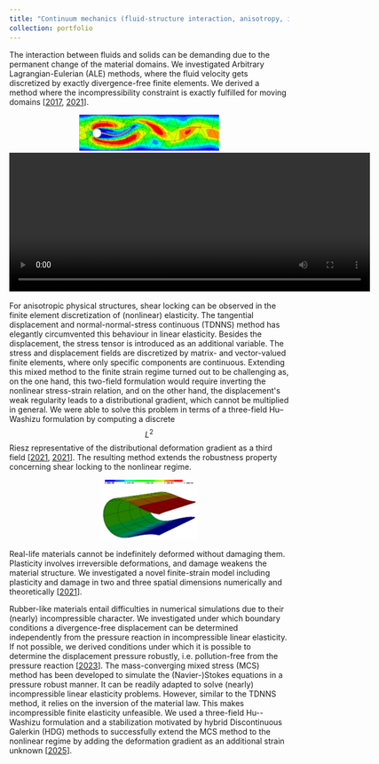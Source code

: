 ```yaml
---
title: "Continuum mechanics (fluid-structure interaction, anisotropy, incompressibility, plasticity)"
collection: portfolio
---
```



The interaction between fluids and solids can be demanding due to the permanent change of the material domains. We investigated Arbitrary
Lagrangian-Eulerian (ALE) methods, where the fluid velocity gets discretized by exactly divergence-free finite elements. We derived a method where the incompressibility constraint is exactly fulfilled for moving domains [[2017](https://michaelneunteufel.github.io/publication/2017-N-Advanced-N), [2021](https://michaelneunteufel.github.io/publication/2021-NS-Fluid-Stru)].

<center>
<img width="50%" src='/images/portfolio/fsi_2.png'>


<video width="650" height="250" controls>
  <source src="/images/portfolio/fsihdiv.mp4" type="video/mp4">
  Your browser does not support the video tag.
</video>
</center>



For anisotropic physical structures, shear locking can be observed in the finite element discretization of (nonlinear) elasticity. The tangential displacement and normal-normal-stress continuous (TDNNS) method has elegantly circumvented this behaviour in linear elasticity. Besides the displacement, the stress tensor is introduced as an additional variable. The stress and displacement fields are discretized by matrix- and vector-valued finite elements, where only specific components are continuous. Extending this mixed method to the finite strain regime turned out to be challenging as, on the one hand, this two-field formulation would require inverting the nonlinear stress-strain relation, and on the other hand, the displacement's weak regularity leads to a distributional gradient, which cannot be multiplied in general. We were able to solve this problem in terms of a three-field Hu–Washizu formulation by computing a discrete $$L^2$$ Riesz representative of the distributional deformation gradient as a third field [[2021](https://michaelneunteufel.github.io/publication/2021-N-Mixed-Fini), [2021](https://michaelneunteufel.github.io/publication/2021-NPS-Three-Fiel)]. The resulting method extends the robustness property concerning shear locking to the nonlinear regime.


<center>
<img width="35%" src='/images/portfolio/tdnns_cylshell.png'>
</center>


Real-life materials cannot be indefinitely deformed without damaging them. Plasticity involves irreversible deformations, and damage weakens the material structure. We investigated a novel finite-strain model including plasticity and damage in two and three spatial dimensions numerically and theoretically [[2021](https://michaelneunteufel.github.io/publication/2021-MNSS-A-Finite-S)].

Rubber-like materials entail difficulties in numerical simulations due to their (nearly) incompressible character. We investigated under which boundary conditions a divergence-free displacement can be determined independently from the pressure reaction in incompressible linear elasticity. If not possible, we derived conditions under which it is possible to determine the displacement pressure robustly, i.e. pollution-free from the pressure reaction [[2023](https://michaelneunteufel.github.io/publication/2023-ZNR-On-Pressur)]. The mass-converging mixed stress (MCS) method has been developed to simulate the (Navier-)Stokes equations in a pressure robust manner. It can be readily adapted to solve (nearly) incompressible linear elasticity problems. However, similar to the TDNNS method, it relies on the inversion of the material law. This makes incompressible finite elasticity unfeasible. We used a three-field Hu--Washizu formulation and a stabilization motivated by hybrid Discontinuous Galerkin (HDG) methods to successfully extend the MCS method to the nonlinear regime by adding the deformation gradient as an additional strain unknown [[2025](https://michaelneunteufel.github.io/publication/2025-FNSZ-A-four-fie)].